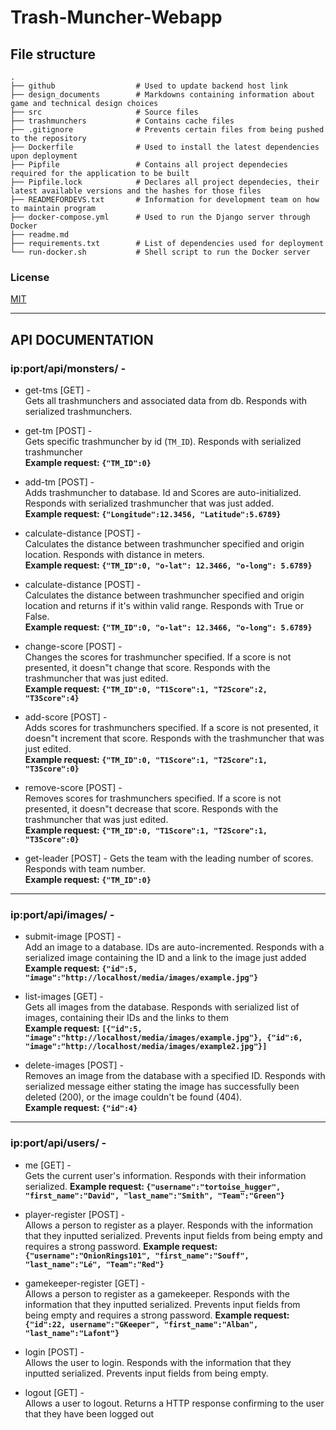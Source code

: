 # Trash-Muncher-Webapp

## File structure
```
.
├── github                  # Used to update backend host link 
├── design_documents        # Markdowns containing information about game and technical design choices
├── src                     # Source files 
├── trashmunchers           # Contains cache files 
├── .gitignore              # Prevents certain files from being pushed to the repository
├── Dockerfile              # Used to install the latest dependencies upon deployment 
├── Pipfile                 # Contains all project dependecies required for the application to be built 
├── Pipfile.lock            # Declares all project dependecies, their latest available versions and the hashes for those files
├── READMEFORDEVS.txt       # Information for development team on how to maintain program
├── docker-compose.yml      # Used to run the Django server through Docker 
├── readme.md               
├── requirements.txt        # List of dependencies used for deployment 
└── run-docker.sh           # Shell script to run the Docker server
```
### License

[MIT](https://choosealicense.com/licenses/mit/)

---

## API DOCUMENTATION

### ip:port/api/monsters/ - 
- get-tms [GET] -   
Gets all trashmunchers and associated data from db. Responds with serialized trashmunchers.

- get-tm [POST] -  
 Gets specific trashmuncher by id (`TM_ID`). Responds with serialized trashmuncher   
<b>Example request: `{"TM_ID":0}`</b>

- add-tm [POST] -  
 Adds trashmuncher to database. Id and Scores are auto-initialized. Responds with serialized trashmuncher that was just added.  
<b>Example request: `{"Longitude":12.3456, "Latitude":5.6789}`</b>

- calculate-distance [POST] -  
 Calculates the distance between trashmuncher specified and origin location. Responds with distance in meters.  
<b>Example request: `{"TM_ID":0, "o-lat": 12.3466, "o-long": 5.6789}`</b>

- calculate-distance [POST] -  
 Calculates the distance between trashmuncher specified and origin location and returns if it's within valid range. Responds with True or False.  
<b>Example request: `{"TM_ID":0, "o-lat": 12.3466, "o-long": 5.6789}`</b>

- change-score [POST] -  
Changes the scores for trashmuncher specified. If a score is not presented, it doesn"t change that score. Responds with the trashmuncher that was just edited.  
<b>Example request: `{"TM_ID":0, "T1Score":1, "T2Score":2, "T3Score":4}`</b>

- add-score [POST] -  
Adds scores for trashmunchers specified. If a score is not presented, it doesn"t increment that score. Responds with the trashmuncher that was just edited.  
<b>Example request: `{"TM_ID":0, "T1Score":1, "T2Score":1, "T3Score":0}`</b>

- remove-score [POST] -  
Removes scores for trashmunchers specified. If a score is not presented, it doesn"t decrease that score. Responds with the trashmuncher that was just edited.  
<b>Example request: `{"TM_ID":0, "T1Score":1, "T2Score":1, "T3Score":0}`</b>

- get-leader [POST] - 
Gets the team with the leading number of scores. Responds with team number.  
<b>Example request: `{"TM_ID":0}`</b>

---

### ip:port/api/images/ - 
- submit-image [POST] -   
Add an image to a database. IDs are auto-incremented. Responds with a serialized image containing the ID and a link to the image just added
<b>Example request: `{"id":5, "image":"http://localhost/media/images/example.jpg"}`</b>
- list-images [GET] -  
 Gets all images from the database. Responds with serialized list of images, containing their IDs and the links to them  
<b>Example request: `[{"id":5, "image":"http://localhost/media/images/example.jpg"}, {"id":6, "image":"http://localhost/media/images/example2.jpg"}]`</b>

- delete-images [POST] -  
Removes an image from the database with a specified ID. Responds with serialized message either stating the image has successfully been deleted (200), or the image couldn't be found (404).  
<b>Example request: `{"id":4}`</b>

---

### ip:port/api/users/ - 
- me [GET] -  
Gets the current user's information. Responds with their information serialized.
<b>Example request: `{"username":"tortoise_hugger", "first_name":"David", "last_name":"Smith", "Team":"Green"}`</b>

- player-register [POST] -  
Allows a person to register as a player. Responds with the information that they inputted serialized. Prevents input fields from being empty and requires a strong password. 
<b>Example request: `{"username":"OnionRings101", "first_name":"Souff", "last_name":"Lé", "Team":"Red"}`</b>

- gamekeeper-register [GET] -  
Allows a person to register as a gamekeeper. Responds with the information that they inputted serialized. Prevents input fields from being empty and requires a strong password. 
<b>Example request: `{"id":22, username":"GKeeper", "first_name":"Alban", "last_name":"Lafont"}`</b>

- login [POST] -  
Allows the user to login. Responds with the information that they inputted serialized. Prevents input fields from being empty. 

- logout [GET] -  
Allows a user to logout. Returns a HTTP response confirming to the user that they have been logged out